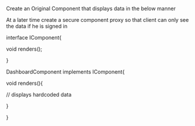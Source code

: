 Create an Original Component that displays data in the below manner

At a later time create a secure component proxy so that client can only see the data if he is signed in

interface IComponent{

void renders();

}

DashboardComponent implements IComponent{

void renders(){

// displays hardcoded data

}

}





